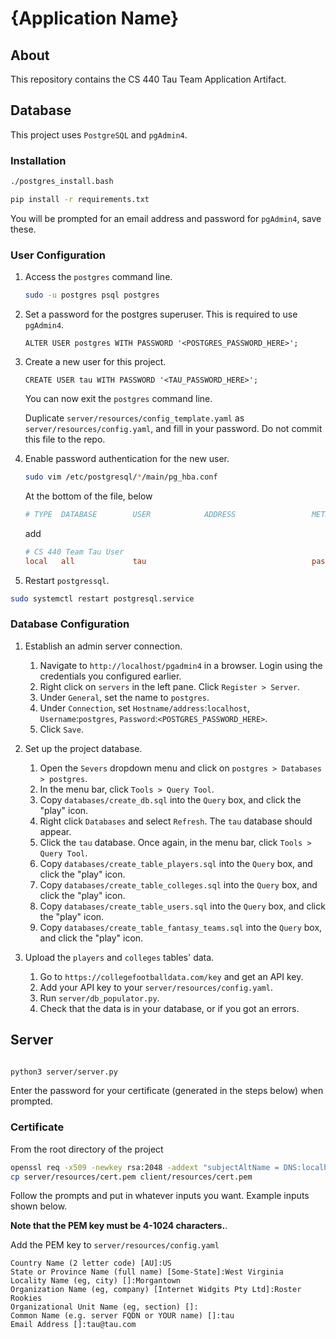 # {Application Name}

## About

This repository contains the CS 440 Tau Team Application Artifact.

## Database

This project uses `PostgreSQL` and `pgAdmin4`.

### Installation

```bash
./postgres_install.bash
```

```bash
pip install -r requirements.txt
```

You will be prompted for an email address and password for `pgAdmin4`, save these.

### User Configuration

1. Access the `postgres` command line.

	```bash
	sudo -u postgres psql postgres
	```

2. Set a password for the postgres superuser. This is required to use `pgAdmin4`.

	```postgres
	ALTER USER postgres WITH PASSWORD '<POSTGRES_PASSWORD_HERE>';
	```

3. Create a new user for this project.

	```postgres
	CREATE USER tau WITH PASSWORD '<TAU_PASSWORD_HERE>';
	```

	You can now exit the `postgres` command line.

	Duplicate `server/resources/config_template.yaml` as `server/resources/config.yaml`,
	and fill in your password. Do not commit this file to the repo.

4. Enable password authentication for the new user.

	```bash
	sudo vim /etc/postgresql/*/main/pg_hba.conf
	```

	At the bottom of the file, below

	```conf
	# TYPE  DATABASE        USER            ADDRESS                 METHOD
	```

	add

	```conf
	# CS 440 Team Tau User
	local   all             tau                                     password
	```

5. Restart `postgressql`.

```bash
sudo systemctl restart postgresql.service
```

### Database Configuration

1. Establish an admin server connection.

	1. Navigate to `http://localhost/pgadmin4` in a browser. Login using the credentials
	you configured earlier.
	2. Right click on `servers` in the left pane. Click `Register > Server`.
	3. Under `General`, set the name to `postgres`.
	4. Under `Connection`, set `Hostname/address`:`localhost`, `Username`:`postgres`,
	`Password`:`<POSTGRES_PASSWORD_HERE>`.
	5. Click `Save`.

2. Set up the project database.

	1. Open the `Severs` dropdown menu and click on `postgres > Databases > postgres`.
	2. In the menu bar, click `Tools > Query Tool`.
	3. Copy `databases/create_db.sql` into the `Query` box, and click the "play" icon.
	4. Right click `Databases` and select `Refresh`. The `tau` database should appear.
	5. Click the `tau` database. Once again, in the menu bar, click `Tools > Query Tool`.
	6. Copy `databases/create_table_players.sql` into the `Query` box, and click the "play" icon.
	7. Copy `databases/create_table_colleges.sql` into the `Query` box, and click the "play" icon.
	8. Copy `databases/create_table_users.sql` into the `Query` box, and click the "play" icon.
	9. Copy `databases/create_table_fantasy_teams.sql` into the `Query` box, and click the "play" icon.

3. Upload the `players` and `colleges` tables' data.

	1. Go to `https://collegefootballdata.com/key` and get an API key.
	2. Add your API key to your `server/resources/config.yaml`.
	3. Run `server/db_populator.py`.
	4. Check that the data is in your database, or if you got an errors.

## Server

```bash

python3 server/server.py
```

Enter the password for your certificate (generated in the steps below) when prompted.

### Certificate

From the root directory of the project

```bash
openssl req -x509 -newkey rsa:2048 -addext "subjectAltName = DNS:localhost" -keyout server/resources/key.pem -out server/resources/cert.pem -days 365
cp server/resources/cert.pem client/resources/cert.pem
```

Follow the prompts and put in whatever inputs you want. Example inputs shown below.

**Note that the PEM key must be 4-1024 characters.**.

Add the PEM key to `server/resources/config.yaml`

```plaintext
Country Name (2 letter code) [AU]:US
State or Province Name (full name) [Some-State]:West Virginia
Locality Name (eg, city) []:Morgantown
Organization Name (eg, company) [Internet Widgits Pty Ltd]:Roster Rookies 
Organizational Unit Name (eg, section) []:
Common Name (e.g. server FQDN or YOUR name) []:tau
Email Address []:tau@tau.com
```
